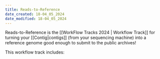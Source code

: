 ```yaml
---
title: Reads-to-Reference
date_created: 18-04_05_2024
date_modified: 18-04_05_2024
---
```

Reads-to-Reference is the [[WorkFlow Tracks 2024 | Workflow Track]] for turning your [[Contig|contigs]] (from your sequencing machine) into a reference genome good enough to submit to the public archives!

This workflow track includes:


